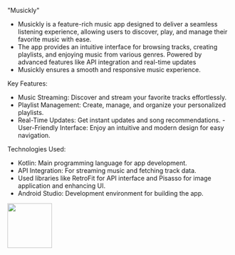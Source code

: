 "Musickly"

- Musickly is a feature-rich music app designed to deliver a seamless listening experience, allowing users to discover, play, and manage their favorite music with ease. 
 - The app provides an intuitive interface for browsing tracks, creating playlists, and enjoying music from various genres. Powered by advanced features like API integration and real-time updates
 - Musickly ensures a smooth and responsive music experience.

Key Features:

- Music Streaming: Discover and stream your favorite tracks effortlessly.
- Playlist Management: Create, manage, and organize your personalized playlists.
- Real-Time Updates: Get instant updates and song recommendations.
 -User-Friendly Interface: Enjoy an intuitive and modern design for easy navigation.
  
Technologies Used:

- Kotlin: Main programming language for app development.
- API Integration: For streaming music and fetching track data.
- Used libraries like RetroFit for API interface and Pisasso for image application and enhancing UI.
- Android Studio: Development environment for building the app.

<img src="![WhatsApp Image 2024-12-29 at 02 26 26_7fb2504a](https://github.com/user-attachments/assets/22648a94-e95f-4cf8-be71-5a303b8ef196)" width="100" height="100" />

